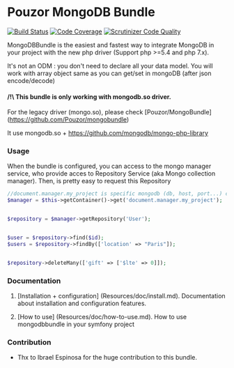 Pouzor MongoDB Bundle
=================
[![Build Status](https://travis-ci.org/Pouzor/mongoDBBundle.svg?branch=master)](https://travis-ci.org/Pouzor/mongoDBBundle) [![Code Coverage](https://scrutinizer-ci.com/g/Pouzor/mongoDBBundle/badges/coverage.png?b=master)](https://scrutinizer-ci.com/g/Pouzor/mongoDBBundle/?branch=master) [![Scrutinizer Code Quality](https://scrutinizer-ci.com/g/Pouzor/mongoDBBundle/badges/quality-score.png?b=master)](https://scrutinizer-ci.com/g/Pouzor/mongoDBBundle/?branch=master)

MongoDBBundle is the easiest and fastest way to integrate MongoDB in your project with the new php driver (Support php >=5.4 and php 7.x). 

It's not an ODM : you don't need to declare all your data model. You will work with array object same as you can get/set in mongoDB (after json encode/decode)
#### /!\ This bundle is only working with mongodb.so driver. 
For the legacy driver (mongo.so), please check [Pouzor/MongoBundle] (https://github.com/Pouzor/mongobundle)

It use mongodb.so + https://github.com/mongodb/mongo-php-library

### Usage

When the bundle is configured, you can access to the mongo manager service, who provide acces to Repository Service (aka Mongo collection manager). 
Then, is pretty easy to request this Repository
````php
//document.manager.my_project is specific mongodb (db, host, port...) configuration in app/config/config.yml
$manager = $this->getContainer()->get('document.manager.my_project');


$repository = $manager->getRepository('User');


$user = $repository->find($id);
$users = $repository->findBy(['location' => "Paris"]);


$repository->deleteMany(['gift' => ['$lte' => 0]]);
````

### Documentation

1.  [Installation + configuration] (Resources/doc/install.md).
    Documentation about installation and configuration features.

2.  [How to use] (Resources/doc/how-to-use.md).
    How to use mongodbbundle in your symfony project
    
    
### Contribution
    
- Thx to Ibrael Espinosa for the huge contribution to this bundle.
